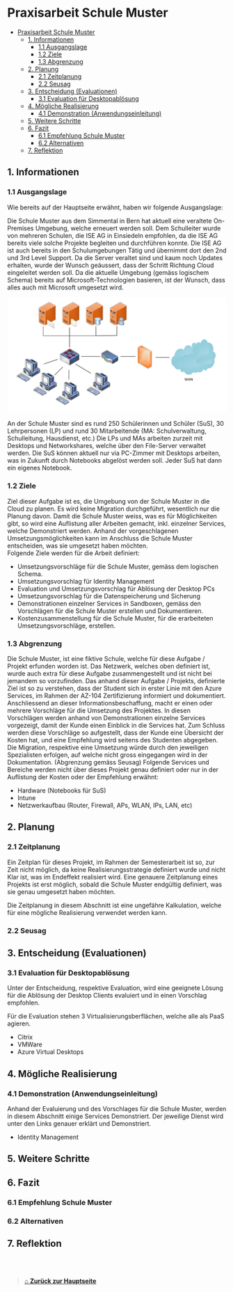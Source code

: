 # Praxisarbeit Schule Muster

- [Praxisarbeit Schule Muster](#praxisarbeit-schule-muster)
  - [1. Informationen](#1-informationen)
    - [1.1 Ausgangslage](#11-ausgangslage)
    - [1.2 Ziele](#12-ziele)
    - [1.3 Abgrenzung](#13-abgrenzung)
  - [2. Planung](#2-planung)
    - [2.1 Zeitplanung](#21-zeitplanung)
    - [2.2 Seusag](#22-seusag)
  - [3. Entscheidung (Evaluationen)](#3-entscheidung-evaluationen)
    - [3.1 Evaluation für Desktopablösung](#31-evaluation-für-desktopablösung)
  - [4. Mögliche Realisierung](#4-mögliche-realisierung)
    - [4.1 Demonstration (Anwendungseinleitung)](#41-demonstration-anwendungseinleitung)
  - [5. Weitere Schritte](#5-weitere-schritte)
  - [6. Fazit](#6-fazit)
    - [6.1 Empfehlung Schule Muster](#61-empfehlung-schule-muster)
    - [6.2 Alternativen](#62-alternativen)
  - [7. Reflektion](#7-reflektion)


## 1. Informationen

### 1.1 Ausgangslage
Wie bereits auf der Hauptseite erwähnt, haben wir folgende Ausgangslage:

Die Schule Muster aus dem Simmental in Bern hat aktuell eine veraltete On-Premises Umgebung, 
welche erneuert werden soll. 
Dem Schulleiter wurde von mehreren Schulen, die ISE AG in Einsiedeln empfohlen, da die ISE AG 
bereits viele solche Projekte begleiten und durchführen konnte. 
Die ISE AG ist auch bereits in den Schulumgebungen Tätig und übernimmt dort den 2nd und 3rd Level 
Support. 
Da die Server veraltet sind und kaum noch Updates erhalten, wurde der Wunsch geäussert, dass der 
Schritt Richtung Cloud eingeleitet werden soll.
Da die aktuelle Umgebung (gemäss logischem Schema) bereits auf Microsoft-Technologien basieren, 
ist der Wunsch, dass alles auch mit Microsoft umgesetzt wird.


![Image Logical Network](./Images/LogicNetworkInitialSituation.png)

An der Schule Muster sind es rund 250 Schülerinnen und Schüler (SuS), 30 Lehrpersonen (LP) und 
rund 30 Mitarbeitende (MA: Schulverwaltung, Schulleitung, Hausdienst, etc.)
Die LPs und MAs arbeiten zurzeit mit Desktops und Networkshares, welche über den File-Server 
verwaltet werden. Die SuS können aktuell nur via PC-Zimmer mit Desktops arbeiten, was in Zukunft
durch Notebooks abgelöst werden soll. Jeder SuS hat dann ein eigenes Notebook.

### 1.2 Ziele

Ziel dieser Aufgabe ist es, die Umgebung von der Schule Muster in die Cloud zu planen.
Es wird keine Migration durchgeführt, wesentlich nur die Planung davon. 
Damit die Schule Muster weiss, was es für Möglichkeiten gibt, so wird eine Auflistung aller Arbeiten gemacht, inkl. einzelner Services, welche Demonstriert werden.
Anhand der vorgeschlagenen Umsetzungsmöglichkeiten kann im Anschluss die Schule Muster 
entscheiden, was sie umgesetzt haben möchten. <br> 
Folgende Ziele werden für die Arbeit definiert: 
- Umsetzungsvorschläge für die Schule Muster, gemäss dem logischen Schema.
- Umsetzungsvorschlag für Identity Management
-  Evaluation und Umsetzungsvorschlag für Ablösung der Desktop PCs
-  Umsetzungsvorschlag für die Datenspeicherung und Sicherung
- Demonstrationen einzelner Services in Sandboxen, gemäss den Vorschlägen für die Schule Muster erstellen und Dokumentieren.
- Kostenzusammenstellung für die Schule Muster, für die erarbeiteten Umsetzungsvorschläge, erstellen.

### 1.3 Abgrenzung

Die Schule Muster, ist eine fiktive Schule, welche für diese Aufgabe / Projekt erfunden worden ist. 
Das Netzwerk, welches oben definiert ist, wurde auch extra für diese Aufgabe zusammengestellt und ist 
nicht bei jemandem so vorzufinden. 
Das anhand dieser Aufgabe / Projekts, definierte Ziel ist so zu verstehen, dass der Student sich in 
erster Linie mit den Azure Services, im Rahmen der AZ-104 Zertifizierung informiert und dokumentiert. 
Anschliessend an dieser Informationsbeschaffung, macht er einen oder mehrere Vorschläge für die 
Umsetzung des Projektes.
In diesen Vorschlägen werden anhand von Demonstrationen einzelne Services vorgezeigt, damit der 
Kunde einen Einblick in die Services hat.
Zum Schluss werden diese Vorschläge so aufgestellt, dass der Kunde eine Übersicht der Kosten hat,
und eine Empfehlung wird seitens des Studenten abgegeben.
Die Migration, respektive eine Umsetzung würde durch den jeweiligen Spezialisten erfolgen, auf welche 
nicht gross eingegangen wird in der Dokumentation. (Abgrenzung gemäss Seusag)
Folgende Services und Bereiche werden nicht über dieses Projekt genau definiert oder nur in der 
Auflistung der Kosten oder der Empfehlung erwähnt:
- Hardware (Notebooks für SuS)
- Intune
- Netzwerkaufbau (Router, Firewall, APs, WLAN, IPs, LAN, etc)

## 2. Planung

### 2.1 Zeitplanung

Ein Zeitplan für dieses Projekt, im Rahmen der Semesterarbeit ist so, zur Zeit nicht möglich, da keine Realisierungsstrategie definiert wurde und nicht Klar ist, was im Endeffekt realisiert wird. 
Eine genauere Zeitplanung eines Projekts ist erst möglich, sobald die Schule Muster endgültig definiert, was sie genau umgesetzt haben möchten.

Die Zeitplanung in diesem Abschnitt ist eine ungefähre Kalkulation, welche für eine mögliche Realisierung verwendet werden kann. 


### 2.2 Seusag


## 3. Entscheidung (Evaluationen)

### 3.1 Evaluation für Desktopablösung

Unter der Entscheidung, respektive Evaluation, wird eine geeignete Lösung für die Ablösung der Desktop Clients evaluiert und in einen Vorschlag empfohlen.

Für die Evaluation stehen 3 Virtualisierungsberflächen, welche alle als PaaS agieren. 
- Citrix
- VMWare
- Azure Virtual Desktops



## 4. Mögliche Realisierung


### 4.1 Demonstration (Anwendungseinleitung)

Anhand der Evaluierung und des Vorschlages für die Schule Muster, werden in diesem Abschnitt einige Services Demonstriert. 
Der jeweilige Dienst wird unter den Links genauer erklärt und Demonstriert. 

- Identity Management


## 5. Weitere Schritte 



## 6. Fazit

### 6.1 Empfehlung Schule Muster

### 6.2 Alternativen


## 7. Reflektion
















<br>
<br>

> [⌂ **Zurück zur Hauptseite**](https://github.com/Radball-Migi/HF-ITCNE24-SemArbeit1-AZ104-Azure-Administrator-Associate)